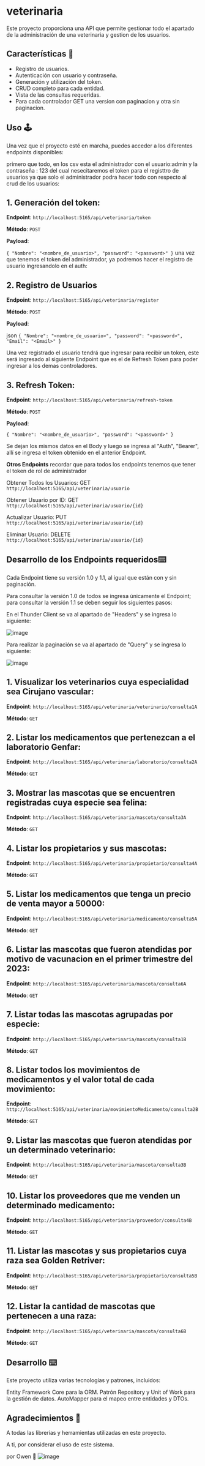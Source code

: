 # veterinaria

Este proyecto proporciona una API que permite gestionar todo el apartado de la administración de una veterinaria y gestion de los usuarios.

## Características 🌟

- Registro de usuarios.
- Autenticación con usuario y contraseña.
- Generación y utilización del token.
- CRUD completo para cada entidad.
- Vista de las consultas requeridas.
- Para cada controlador GET una version con paginacion y otra sin paginacion.

## Uso 🕹

Una vez que el proyecto esté en marcha, puedes acceder a los diferentes endpoints disponibles:

primero que todo, en los csv esta el administrador con el usuario:admin y la contraseña : 123
del cual nesecitaremos el token para el registtro de usuarios ya que solo el administrador podra hacer todo con respecto al crud de los usuarios:
## 1. Generación del token:

**Endpoint**: `http://localhost:5165/api/veterinaria/token`

**Método**: `POST`

**Payload**:

`{
    "Nombre": "<nombre_de_usuario>",
    "password": "<password>"
}`
una vez que tenemos el token del administrador, ya podremos hacer el registro de usuario ingresandolo en el auth:
## 2. Registro de Usuarios

**Endpoint**: `http://localhost:5165/api/veterinaria/register`

**Método**: `POST`

**Payload**:

json
`{
    "Nombre": "<nombre_de_usuario>",
    "password": "<password>",
    "Email": "<Email>"
}`

Una vez registrado el usuario tendrá que ingresar para recibir un token, este será ingresado al siguiente Endpoint que es el de Refresh Token para poder ingresar a los demas controladores.

## 3. Refresh Token:

**Endpoint**: `http://localhost:5165/api/veterinaria/refresh-token`

**Método**: `POST`

**Payload**:

`{
    "Nombre": "<nombre_de_usuario>",
    "password": "<password>"
}`

Se dejan los mismos datos en el Body y luego se ingresa al "Auth", "Bearer", allí se ingresa el token obtenido en el anterior Endpoint.

**Otros Endpoints**
recordar que para todos los endpoints tenemos que tener el token de rol de administrador

Obtener Todos los Usuarios: GET `http://localhost:5165/api/veterinaria/usuario`

Obtener Usuario por ID: GET `http://localhost:5165/api/veterinaria/usuario/{id}`

Actualizar Usuario: PUT `http://localhost:5165/api/veterinaria/usuario/{id}`

Eliminar Usuario: DELETE `http://localhost:5165/api/veterinaria/usuario/{id}`


## Desarrollo de los Endpoints requeridos⌨️

Cada Endpoint tiene su versión 1.0 y 1.1, al igual que están con y sin paginación.

Para consultar la versión 1.0 de todos se ingresa únicamente el Endpoint; para consultar la versión 1.1 se deben seguir los siguientes pasos: 

En el Thunder Client se va al apartado de "Headers" y se ingresa lo siguiente:

![image](https://github.com/SilviaJaimes/Proyecto-Veterinaria/assets/132016483/8044ee3d-76d9-4437-9f08-da8e5d7cff9a)

Para realizar la paginación se va al apartado de "Query" y se ingresa lo siguiente:

![image](https://github.com/SilviaJaimes/Proyecto-Veterinaria/assets/132016483/22683e46-037e-4f30-96b8-161df8622b40)


## 1. Visualizar los veterinarios cuya especialidad sea Cirujano vascular:

**Endpoint**: `http://localhost:5165/api/veterinaria/veterinario/consulta1A`

**Método**: `GET`


## 2. Listar los medicamentos que pertenezcan a el laboratorio Genfar:

**Endpoint**: `http://localhost:5165/api/veterinaria/laboratorio/consulta2A`

**Método**: `GET`


## 3. Mostrar las mascotas que se encuentren registradas cuya especie sea felina:

**Endpoint**: `http://localhost:5165/api/veterinaria/mascota/consulta3A`

**Método**: `GET`


## 4. Listar los propietarios y sus mascotas:

**Endpoint**: `http://localhost:5165/api/veterinaria/propietario/consulta4A`

**Método**: `GET`


## 5. Listar los medicamentos que tenga un precio de venta mayor a 50000:

**Endpoint**: `http://localhost:5165/api/veterinaria/medicamento/consulta5A`

**Método**: `GET`


## 6. Listar las mascotas que fueron atendidas por motivo de vacunacion en el primer trimestre del 2023:

**Endpoint**: `http://localhost:5165/api/veterinaria/mascota/consulta6A`

**Método**: `GET`


## 7. Listar todas las mascotas agrupadas por especie:

**Endpoint**: `http://localhost:5165/api/veterinaria/mascota/consulta1B`

**Método**: `GET`


## 8. Listar todos los movimientos de medicamentos y el valor total de cada movimiento:

**Endpoint**: `http://localhost:5165/api/veterinaria/movimientoMedicamento/consulta2B`

**Método**: `GET`


## 9. Listar las mascotas que fueron atendidas por un determinado veterinario:

**Endpoint**: `http://localhost:5165/api/veterinaria/mascota/consulta3B`

**Método**: `GET`

## 10. Listar los proveedores que me venden un determinado medicamento:

**Endpoint**: `http://localhost:5165/api/veterinaria/proveedor/consulta4B`

**Método**: `GET`

## 11. Listar las mascotas y sus propietarios cuya raza sea Golden Retriver:

**Endpoint**: `http://localhost:5165/api/veterinaria/propietario/consulta5B`

**Método**: `GET`

## 12. Listar la cantidad de mascotas que pertenecen a una raza:

**Endpoint**: `http://localhost:5165/api/veterinaria/mascota/consulta6B`

**Método**: `GET`

## Desarrollo ⌨️
Este proyecto utiliza varias tecnologías y patrones, incluidos:

Entity Framework Core para la ORM.
Patrón Repository y Unit of Work para la gestión de datos.
AutoMapper para el mapeo entre entidades y DTOs.

## Agradecimientos 🎁

A todas las librerías y herramientas utilizadas en este proyecto.

A ti, por considerar el uso de este sistema.

por Owen 🦝
![image](https://github.com/omapache/Veterinaria/assets/133465475/8ff4353b-89ed-4efa-9ae6-0b56f165343e)
